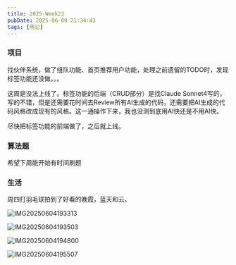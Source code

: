 ```yaml
---
title: 2025-Week23
pubDate: 2025-06-08 21:34:43
tags: [周记]
---
```


### 项目
找伙伴系统，做了组队功能、首页推荐用户功能，处理之前遗留的TODO时，发现标签功能还没做。。。

这周是没法上线了。标签功能的后端（CRUD部分）是找Claude Sonnet4写的，写的不错，但是还需要花时间去Review所有AI生成的代码，还需要把AI生成的代码风格改成现有的风格。这一通操作下来，我也没测到底用AI快还是不用AI快。

尽快把标签功能的前端做了，之后就上线。

### 算法题

希望下周能开始有时间刷题

### 生活

周四打羽毛球拍到了好看的晚霞，蓝天和云。


![IMG20250604193313](https://raw.githubusercontent.com/roc80/DrawingBoard/main/image/IMG20250604193313.jpg)


![IMG20250604193503](https://raw.githubusercontent.com/roc80/DrawingBoard/main/image/IMG20250604193503.jpg)


![IMG20250604194800](https://raw.githubusercontent.com/roc80/DrawingBoard/main/image/IMG20250604194800.jpg)


![IMG20250604195507](https://raw.githubusercontent.com/roc80/DrawingBoard/main/image/IMG20250604195507.jpg)


